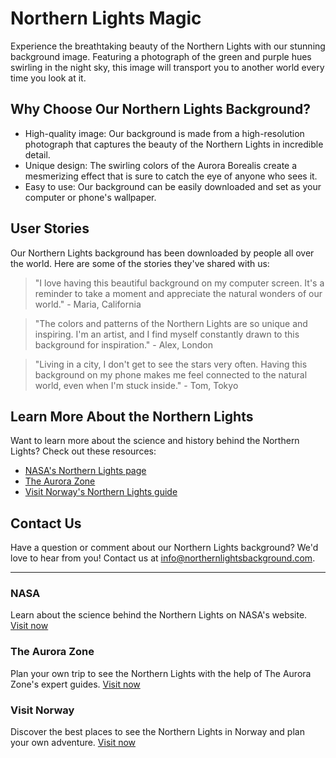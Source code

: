 <!--font:Orbitron-->

# Northern Lights Magic

<!--font:Barlow Condensed-->

Experience the breathtaking beauty of the Northern Lights with our stunning background image. Featuring a photograph of the green and purple hues swirling in the night sky, this image will transport you to another world every time you look at it.

## Why Choose Our Northern Lights Background?

-   High-quality image: Our background is made from a high-resolution photograph that captures the beauty of the Northern Lights in incredible detail.
-   Unique design: The swirling colors of the Aurora Borealis create a mesmerizing effect that is sure to catch the eye of anyone who sees it.
-   Easy to use: Our background can be easily downloaded and set as your computer or phone's wallpaper.

## User Stories

Our Northern Lights background has been downloaded by people all over the world. Here are some of the stories they've shared with us:

> "I love having this beautiful background on my computer screen. It's a reminder to take a moment and appreciate the natural wonders of our world." - Maria, California

> "The colors and patterns of the Northern Lights are so unique and inspiring. I'm an artist, and I find myself constantly drawn to this background for inspiration." - Alex, London

> "Living in a city, I don't get to see the stars very often. Having this background on my phone makes me feel connected to the natural world, even when I'm stuck inside." - Tom, Tokyo

## Learn More About the Northern Lights

Want to learn more about the science and history behind the Northern Lights? Check out these resources:

-   [NASA's Northern Lights page](#nasa)
-   [The Aurora Zone](#aurorazone)
-   [Visit Norway's Northern Lights guide](#visitnorway)

## Contact Us

Have a question or comment about our Northern Lights background? We'd love to hear from you! Contact us at [info@northernlightsbackground.com](mailto:info@northernlightsbackground.com).

---

### NASA

Learn about the science behind the Northern Lights on NASA's website. [Visit now](#)

### The Aurora Zone

Plan your own trip to see the Northern Lights with the help of The Aurora Zone's expert guides. [Visit now](#)

### Visit Norway

Discover the best places to see the Northern Lights in Norway and plan your own adventure. [Visit now](#)

<!--

Write me content for website with wallpaper which alt text is:

"A photograph of the Northern Lights, with the green and purple hues swirling in the night sky."

The name/title of the page should not be 1:1 copy of the alt text but rather a real content of the website which is using this wallpaper.

- Use markdown format
- Start with heading
- Heading should be short and concise
- The content should look like a real website
- The website should not be about the wallpaper, wallpaper is just a related background
- Heading should be contain work "wallpaper" or "background"
- Include real sections like references, contact, user stories, etc. use things relevant to the page purpose.
- Feel free to use structure like headings, bullets, numbering, blockquotes, paragraphs, horizontal lines, etc.
- You can use formatting like bold or _italic_
- You can include UTF-8 emojis
- Links should be only #hash anchors (and you can refer to the document itself)
- Do not include images


---


# Aurora Borealis Wallpaper: Add a Touch of Magic to Your Desktop

Looking for a way to brighten up your computer screen? Our stunning Aurora Borealis wallpaper is the perfect choice. Featuring a photograph of the Northern Lights, with the green and purple hues swirling in the night sky, this wallpaper will transport you to another world every time you look at it.

## Why Choose Our Aurora Borealis Wallpaper?

- High-quality image: Our wallpaper is made from a high-resolution photograph that captures the beauty of the Northern Lights in incredible detail.
- Unique design: The swirling colors of the Aurora Borealis create a mesmerizing effect that is sure to catch the eye of anyone who sees it.
- Easy to install: Our wallpaper is simple to install and can be easily adjusted to fit any screen size.

## User Stories

Our Aurora Borealis wallpaper has been downloaded by people all over the world. Here are some of the stories they've shared with us:

> "I work long hours at a desk job, and having this beautiful wallpaper on my computer screen helps me relax and escape for a few minutes throughout the day." - Sarah, New York

> "I'm an artist, and the colors and patterns in this wallpaper are a constant source of inspiration for me." - Michael, Paris

> "I live in a city where I can't see the stars at night, so having this wallpaper on my computer screen makes me feel like I'm still connected to the natural world." - John, Tokyo

## References

Want to learn more about the Northern Lights? Check out these resources:

- [NASA's Northern Lights page](#nasa)
- [The Aurora Zone](#aurorazone)
- [Visit Norway's Northern Lights guide](#visitnorway)

## Contact Us

Have a question or comment about our Aurora Borealis wallpaper? We'd love to hear from you! Contact us at [info@aurorawallpaper.com](mailto:info@aurorawallpaper.com).

---

### NASA

Learn about the science behind the Northern Lights on NASA's website. [Visit now](#)

### The Aurora Zone

Plan your own trip to see the Northern Lights with the help of The Aurora Zone's expert guides. [Visit now](#)

### Visit Norway

Discover the best places to see the Northern Lights in Norway and plan your own adventure. [Visit now](#)


---


Heading should not include word "wallpaper". The website should not be about the wallpaper itself, wallpaper is just a related background, rewrite whole content.


---


Heading should not include word "wallpaper". The website should not be about the wallpaper itself, wallpaper is just a related background, rewrite whole content.


---


# Discover the Magic of the Northern Lights

Experience the breathtaking beauty of the Northern Lights with our stunning background image. Featuring a photograph of the green and purple hues swirling in the night sky, this image will transport you to another world every time you look at it.

## Why Choose Our Northern Lights Background?

- High-quality image: Our background is made from a high-resolution photograph that captures the beauty of the Northern Lights in incredible detail.
- Unique design: The swirling colors of the Aurora Borealis create a mesmerizing effect that is sure to catch the eye of anyone who sees it.
- Easy to use: Our background can be easily downloaded and set as your computer or phone's wallpaper.

## User Stories

Our Northern Lights background has been downloaded by people all over the world. Here are some of the stories they've shared with us:

> "I love having this beautiful background on my computer screen. It's a reminder to take a moment and appreciate the natural wonders of our world." - Maria, California

> "The colors and patterns of the Northern Lights are so unique and inspiring. I'm an artist, and I find myself constantly drawn to this background for inspiration." - Alex, London

> "Living in a city, I don't get to see the stars very often. Having this background on my phone makes me feel connected to the natural world, even when I'm stuck inside." - Tom, Tokyo

## Learn More About the Northern Lights

Want to learn more about the science and history behind the Northern Lights? Check out these resources:

- [NASA's Northern Lights page](#nasa)
- [The Aurora Zone](#aurorazone)
- [Visit Norway's Northern Lights guide](#visitnorway)

## Contact Us

Have a question or comment about our Northern Lights background? We'd love to hear from you! Contact us at [info@northernlightsbackground.com](mailto:info@northernlightsbackground.com).

---

### NASA

Learn about the science behind the Northern Lights on NASA's website. [Visit now](#)

### The Aurora Zone

Plan your own trip to see the Northern Lights with the help of The Aurora Zone's expert guides. [Visit now](#)

### Visit Norway

Discover the best places to see the Northern Lights in Norway and plan your own adventure. [Visit now](#)

-->
